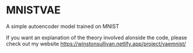 # MNISTVAE
A simple autoencoder model trained on MNIST

If you want an explanation of the theory involved alonside the code, please check out my website https://winstonsullivan.netlify.app/project/vaemnist/ 
